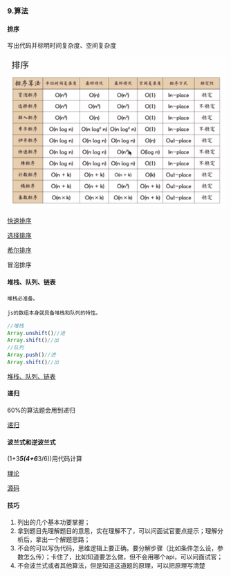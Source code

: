 ### 9.算法

#### 排序

写出代码并标明时间复杂度、空间复杂度

![sort](./imgs/sort.png)

[快速排序](https://segmentfault.com/a/1190000009426421)

[选择排序](https://segmentfault.com/a/1190000009366805)

[希尔排序](https://segmentfault.com/a/1190000009461832)

冒泡排序

#### 堆栈、队列、链表

    堆栈必准备。

    js的数组本身就具备堆栈和队列的特性。
```js
//堆栈
Array.unshift()//进
Array.shift()//出
//队列
Array.push()//进
Array.shift()//出
```

[堆栈、队列、链表](http://juejin.im/entry/58759e79128fe1006b48cdfd)

#### 递归

60%的算法题会用到递归

[递归](https://segmentfault.com/a/1190000009857470)

#### 波兰式和逆波兰式

(1+3***5(4+6***3/6))用代码计算

[理论](http://www.cnblogs.com/chenying99/p/3675876.html)

[源码](https://github.com/Tairraos/rpn.js/blob/master/rpn.js)

#### 技巧

1. 列出的几个基本功要掌握；
2. 拿到题目先理解题目的意思，实在理解不了，可以问面试官要点提示；理解分析后，拿出一个解题思路；
3. 不会的可以写伪代码，思维逻辑上要正确。要分解步骤（比如条件怎么设，参数怎么传）；卡住了，比如知道要怎么做，但不会用哪个api，可以问面试官；
4. 不会波兰式或者其他算法，但是知道这道题的原理，可以把原理写清楚